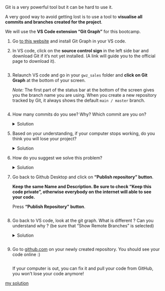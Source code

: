 <div role="tabpanel" class="tab-pane active" id="exercise-solution">
<div id="exercice-content" class="px-5 py-3">


<p>Git is a very powerful tool but it can be hard to use it.</p>

<p>A very good way to avoid getting lost is to use a tool to <strong>visualise all commits and branches created for the project</strong>.</p>

<p>We will use the <strong>VS Code extension “Git Graph”</strong> for this bootcamp.</p>

<ol>
<li>
<p>Go <a href="https://marketplace.visualstudio.com/items?itemName=mhutchie.git-graph" target="_blank">to this website</a> and install Git Graph in your VS code.</p>
</li>
<li>
<p>In VS code, click on the <strong>source control sign</strong> in the left side bar and download Git if it’s not yet installed. (A link will guide you to the official page to download it).</p>

<p><img src="https://wagon-public-assets.s3.eu-west-3.amazonaws.com/04-Data-Collection/05-Intro-To-Git-And-Versioning/03-Local-Versus-Remote-asset-1-Untitled.png" alt=""></p>
</li>
<li>
<p>Relaunch VS code and go in your <code>gwz_sales</code> folder and <strong>click on Git Graph</strong> at the bottom of your screen.</p>

<p><em>Note:</em> The first part of the status bar at the bottom of the screen gives you the branch name you are using. When you create a new repository tracked by Git, it always shows the default <code>main / master</code> branch.</p>

<p><img src="https://wagon-public-assets.s3.eu-west-3.amazonaws.com/04-Data-Collection/05-Intro-To-Git-And-Versioning/03-Local-Versus-Remote-asset-2-Screenshot_2023-09-21_at_15.53.55.png" alt=""></p>
</li>
<li>
<p>How many commits do you see? Why? Which commit are you on?</p>

<details>
<summary>Solution</summary>

<p>There are two commits. The initial and the first commit we made. We are at the very last commit (snapshot) because you can see a highlighted box like this one next to the commit message:
<img src="https://wagon-public-assets.s3.eu-west-3.amazonaws.com/04-Data-Collection/05-Intro-To-Git-And-Versioning/03-Local-Versus-Remote-asset-3-Screenshot_2023-09-21_at_15.56.49.png" alt=""></p>

<p>We are on the main (or master) branch by default.</p>
</details>
</li>
<li>
<p>Based on your understanding, if your computer stops working, do you think you will lose your project?</p>

<details>
<summary>Solution</summary>

<p>Yes indeed! For now, we have only made changes locally. Everything is stored on the computer. If the computer is broken, you have lost your work! Sad, isn’t it?</p>
</details>
</li>
<li>
<p>How do you suggest we solve this problem?</p>

<details>
<summary>Solution</summary>

<p>We need to push our work on the remote (on github.com). Git is tracking changes locally but pushing on the remote is useful to save your work and collaborate with others!</p>
</details>
</li>
<li>
<p>Go back to Github Desktop and click on <strong>“Publish repository” button</strong>.</p>

<p><strong>Keep the same Name and Description. Be sure to check “Keep this code private”, otherwise everybody on the internet will able to see your code.</strong></p>

<p>Press <strong>“Publish Repository” button</strong>.</p>

<p><img src="https://wagon-public-assets.s3.eu-west-3.amazonaws.com/04-Data-Collection/05-Intro-To-Git-And-Versioning/03-Local-Versus-Remote-asset-4-Screenshot_2023-09-21_at_15.58.54.png" alt=""></p>
</li>
<li>
<p>Go back to VS code, look at the git graph. What is different ? Can you understand why ? (be sure that “Show Remote Branches” is selected)</p>

<details>
<summary>Solution</summary>

<p><img src="https://wagon-public-assets.s3.eu-west-3.amazonaws.com/04-Data-Collection/05-Intro-To-Git-And-Versioning/03-Local-Versus-Remote-asset-5-Screenshot_2023-09-21_at_16.00.44.png" alt=""></p>

<p>Next to the branch main (or master), we can see the word “origin”. It means that the branch main exists remotely and contains the same code as your branch main locally. Your code has been pushed on <a href="http://github.com/" target="_blank">github.com</a>!</p>

<p><img src="https://wagon-public-assets.s3.eu-west-3.amazonaws.com/04-Data-Collection/05-Intro-To-Git-And-Versioning/03-Local-Versus-Remote-asset-6-Screenshot_2023-09-21_at_16.01.01.png" alt=""></p>

<p>It indicates the code you get when you pull the code from the remote by default. It’s a bit too technical for this introduction course. You should not pay attention to it anymore.</p>
</details>

<p><img src="https://wagon-public-assets.s3.eu-west-3.amazonaws.com/04-Data-Collection/05-Intro-To-Git-And-Versioning/03-Local-Versus-Remote-asset-7-Screenshot_2023-09-21_at_16.02.04.png" alt=""></p>
</li>
<li>
<p>Go to <a href="http://github.com/" target="_blank">github.com</a> on your newly created repository. You should see your code online :)</p>

<p><img src="https://wagon-public-assets.s3.eu-west-3.amazonaws.com/04-Data-Collection/05-Intro-To-Git-And-Versioning/03-Local-Versus-Remote-asset-8-Screenshot_2023-09-21_at_16.04.08.png" alt=""></p>

<p>If your computer is out, you can fix it and pull your code from GitHub, you won’t lose your code anymore!</p>
</li>
</ol>

<a href="https://github.com/FatimaALzahrani/gwz_sales">my solution </a>

</div>
</div>